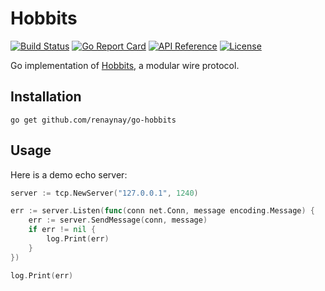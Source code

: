 # Hobbits

[![Build Status](https://travis-ci.com/renaynay/go-hobbits.svg?branch=master)](https://travis-ci.com/renaynay/go-hobbits) [![Go Report Card](https://goreportcard.com/badge/github.com/renaynay/go-hobbits)](https://goreportcard.com/report/github.com/renaynay/go-hobbits) [![API Reference](
                                                                                                                                                                                                                                                                             https://camo.githubusercontent.com/915b7be44ada53c290eb157634330494ebe3e30a/68747470733a2f2f676f646f632e6f72672f6769746875622e636f6d2f676f6c616e672f6764646f3f7374617475732e737667
                                                                                                                                                                                                                                                                             )](https://godoc.org/github.com/renaynay/go-hobbits)
                                                                                                                                                                                                                                                                             [![License](https://img.shields.io/badge/License-Apache%202.0-blue.svg)](https://opensource.org/licenses/Apache-2.0)                                                                                                                                                                                                                                                                             

Go implementation of [Hobbits](https://github.com/deltap2p/hobbits), a modular wire protocol.

## Installation

```
go get github.com/renaynay/go-hobbits 
```

## Usage

Here is a demo echo server: 

```go
server := tcp.NewServer("127.0.0.1", 1240)

err := server.Listen(func(conn net.Conn, message encoding.Message) {
    err := server.SendMessage(conn, message)
    if err != nil {
        log.Print(err)
    }
})

log.Print(err)
```